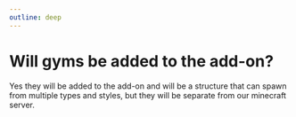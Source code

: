 ```yaml
---
outline: deep
---
```


# Will gyms be added to the add-on?

Yes they will be added to the add-on and will be a structure that can spawn from multiple types and styles, but they will be separate from our minecraft server.
